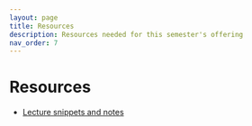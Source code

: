 ```yaml
---
layout: page
title: Resources
description: Resources needed for this semester's offering
nav_order: 7
---
```


# Resources

* [Lecture snippets and notes](https://docs.google.com/document/d/1yrCADof-tUx_yq2txfLH3UV432J0sbfJbeeKPucsEpg/edit?usp=sharing)
